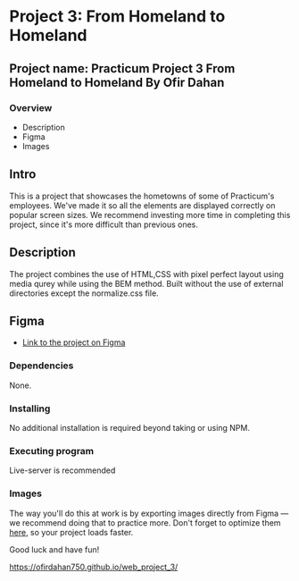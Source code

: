 # Project 3: From Homeland to Homeland

## Project name: Practicum Project 3 From Homeland to Homeland By Ofir Dahan

### Overview

- Description
- Figma
- Images

## Intro

This is a project that showcases the hometowns of some of Practicum's employees. We've made it so all the elements are displayed correctly on popular screen sizes. We recommend investing more time in completing this project, since it's more difficult than previous ones.

## Description

The project combines the use of HTML,CSS with pixel perfect layout using media qurey while using the BEM method.
Built without the use of external directories except the normalize.css file.

## Figma

- [Link to the project on Figma](https://www.figma.com/file/1zCYcflj6BJx5VqOvXU9nb/Sprint-3-From-Homeland-to-Homeland-desktop-mobile?node-id=0%3A1)

### Dependencies

None.

### Installing

No additional installation is required beyond taking or using NPM.

### Executing program

Live-server is recommended

### Images

The way you'll do this at work is by exporting images directly from Figma — we recommend doing that to practice more. Don't forget to optimize them [here](https://tinypng.com/), so your project loads faster.

Good luck and have fun!

<https://ofirdahan750.github.io/web_project_3/>
